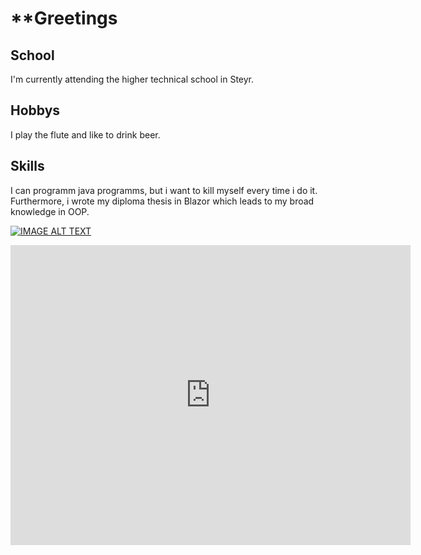 # **Greetings

## School 
I'm currently attending the higher technical school in Steyr.

## Hobbys
I play the flute and like to drink beer.

## Skills

I can programm java programms, but i want to kill myself every time i do it.
Furthermore, i wrote my diploma thesis in Blazor which leads to my broad knowledge in OOP.

[![IMAGE ALT TEXT](http://img.youtube.com/vi/dQw4w9WgXcQ/0.jpg)](http://www.youtube.com/watch?v=dQw4w9WgXcQ "Video Title")

<iframe
    width="640"
    height="480"
    src="https://www.youtube.com/embed/dQw4w9WgXcQ"
    frameborder="0"
    allow="autoplay; encrypted-media"
    allowfullscreen
>
</iframe>



